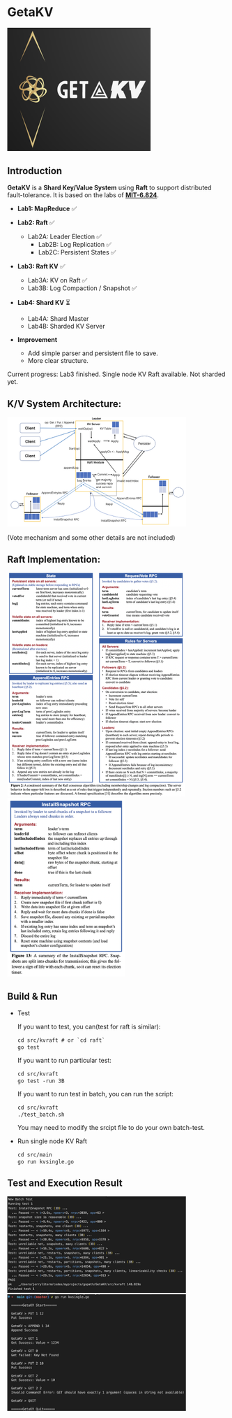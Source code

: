 # GetaKV

<img src="assets/image-20230430171133761.png" alt="image-20230430171133761" style="zoom:40%;" />

## Introduction

**GetaKV** is a **Shard Key/Value System** using **Raft** to support distributed fault-tolerance.
It is based on the labs of **[MIT-6.824](http://nil.csail.mit.edu/6.824/2020/schedule.html)**.

- **Lab1: MapReduce** ✅
- **Lab2: Raft** ✅
  - Lab2A: Leader Election ✅
    - Lab2B: Log Replication ✅
    - Lab2C: Persistent States ✅
- **Lab3: Raft KV** ✅

  - Lab3A: KV on Raft ✅
  - Lab3B: Log Compaction / Snapshot ✅
- **Lab4: Shard KV** ⏳

  - Lab4A: Shard Master
  - Lab4B: Sharded KV Server
- **Improvement**
    - Add simple parser and persistent file to save.
    - More clear structure.

Current progress: Lab3 finished. Single node KV Raft available. Not sharded yet.

## K/V System Architecture:

<img src="assets/image-20230421202347806.png" alt="image-20230421202347806" style="zoom:40%;" />

(Vote mechanism and some other details are not included)

## Raft Implementation:

<img src="assets/image-20230413133324787.png" alt="image-20230413133324787" style="zoom:50%;" />

<img src="assets/image-20230413133359027.png" alt="image-20230413133359027" style="zoom:40%;" />

## Build & Run

- Test

  If you want to test, you can(test for raft is similar):

  ```shell
  cd src/kvraft # or `cd raft`
  go test
  ```

  If you want to run particular test:

  ```shell
  cd src/kvraft
  go test -run 3B
  ```

  If you want to run test in batch, you can run the script:

  ```shell
  cd src/kvraft
  ./test_batch.sh
  ```

  You may need to modify the srcipt file to do your own batch-test.
- Run single node KV Raft

  ```shell
  cd src/main
  go run kvsingle.go
  ```

## Test and Execution Result

<img src="assets/image-20230421203111961.png" alt="image-20230421203111961" style="zoom:40%;" />

<img src="assets/image-20230421203502670.png" alt="image-20230421203502670" style="zoom:40%;" />
